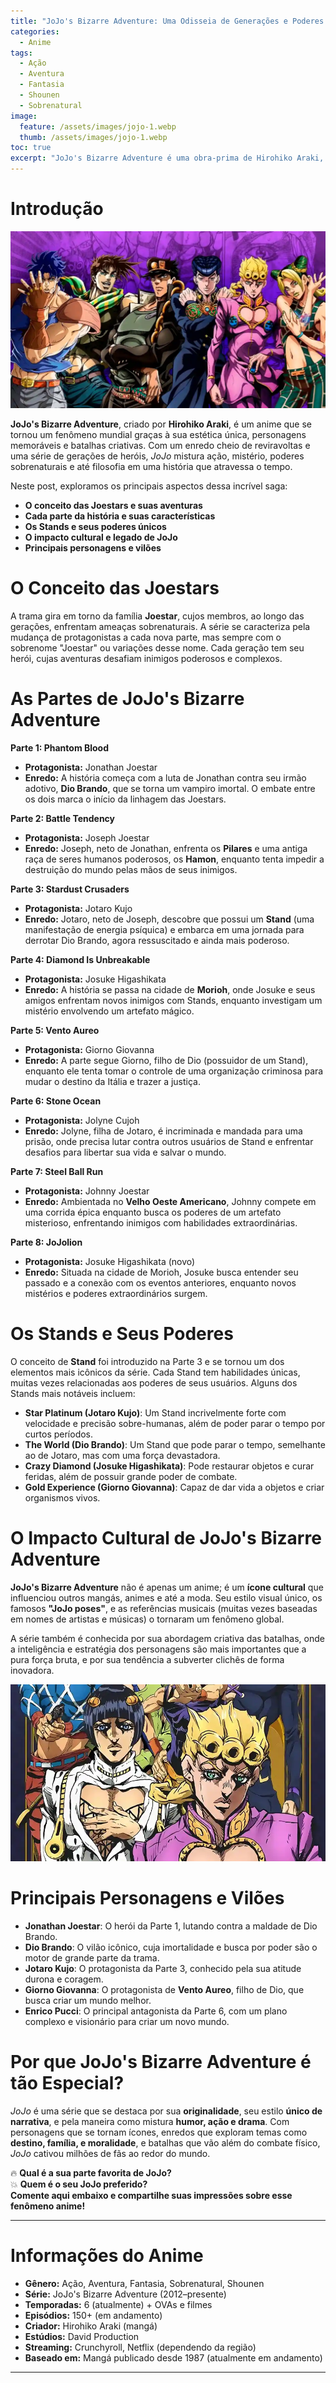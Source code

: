 ```yaml
---
title: "JoJo's Bizarre Adventure: Uma Odisseia de Generações e Poderes Sobrenaturais"
categories:
  - Anime
tags:
  - Ação
  - Aventura
  - Fantasia
  - Shounen
  - Sobrenatural
image:
  feature: /assets/images/jojo-1.webp
  thumb: /assets/images/jojo-1.webp
toc: true
excerpt: "JoJo's Bizarre Adventure é uma obra-prima de Hirohiko Araki, uma mistura única de batalhas épicas, história de gerações e poderes sobrenaturais, que atravessa décadas e mundos em sua narrativa cheia de estilo e reviravoltas."
---
```


# Introdução

![JoJo's Bizarre Adventure](/assets/images/jojo-1.webp)

**JoJo's Bizarre Adventure**, criado por **Hirohiko Araki**, é um anime que se tornou um fenômeno mundial graças à sua estética única, personagens memoráveis e batalhas criativas. Com um enredo cheio de reviravoltas e uma série de gerações de heróis, *JoJo* mistura ação, mistério, poderes sobrenaturais e até filosofia em uma história que atravessa o tempo.

Neste post, exploramos os principais aspectos dessa incrível saga:

- **O conceito das Joestars e suas aventuras**
- **Cada parte da história e suas características**
- **Os Stands e seus poderes únicos**
- **O impacto cultural e legado de JoJo**
- **Principais personagens e vilões**

# O Conceito das Joestars

A trama gira em torno da família **Joestar**, cujos membros, ao longo das gerações, enfrentam ameaças sobrenaturais. A série se caracteriza pela mudança de protagonistas a cada nova parte, mas sempre com o sobrenome "Joestar" ou variações desse nome. Cada geração tem seu herói, cujas aventuras desafiam inimigos poderosos e complexos.

# As Partes de JoJo's Bizarre Adventure

**Parte 1: Phantom Blood**  
- **Protagonista:** Jonathan Joestar  
- **Enredo:** A história começa com a luta de Jonathan contra seu irmão adotivo, **Dio Brando**, que se torna um vampiro imortal. O embate entre os dois marca o início da linhagem das Joestars.

**Parte 2: Battle Tendency**  
- **Protagonista:** Joseph Joestar  
- **Enredo:** Joseph, neto de Jonathan, enfrenta os **Pilares** e uma antiga raça de seres humanos poderosos, os **Hamon**, enquanto tenta impedir a destruição do mundo pelas mãos de seus inimigos.

**Parte 3: Stardust Crusaders**  
- **Protagonista:** Jotaro Kujo  
- **Enredo:** Jotaro, neto de Joseph, descobre que possui um **Stand** (uma manifestação de energia psíquica) e embarca em uma jornada para derrotar Dio Brando, agora ressuscitado e ainda mais poderoso.

**Parte 4: Diamond Is Unbreakable**  
- **Protagonista:** Josuke Higashikata  
- **Enredo:** A história se passa na cidade de **Morioh**, onde Josuke e seus amigos enfrentam novos inimigos com Stands, enquanto investigam um mistério envolvendo um artefato mágico.

**Parte 5: Vento Aureo**  
- **Protagonista:** Giorno Giovanna  
- **Enredo:** A parte segue Giorno, filho de Dio (possuidor de um Stand), enquanto ele tenta tomar o controle de uma organização criminosa para mudar o destino da Itália e trazer a justiça.

**Parte 6: Stone Ocean**  
- **Protagonista:** Jolyne Cujoh  
- **Enredo:** Jolyne, filha de Jotaro, é incriminada e mandada para uma prisão, onde precisa lutar contra outros usuários de Stand e enfrentar desafios para libertar sua vida e salvar o mundo.

**Parte 7: Steel Ball Run**  
- **Protagonista:** Johnny Joestar  
- **Enredo:** Ambientada no **Velho Oeste Americano**, Johnny compete em uma corrida épica enquanto busca os poderes de um artefato misterioso, enfrentando inimigos com habilidades extraordinárias.

**Parte 8: JoJolion**  
- **Protagonista:** Josuke Higashikata (novo)  
- **Enredo:** Situada na cidade de Morioh, Josuke busca entender seu passado e a conexão com os eventos anteriores, enquanto novos mistérios e poderes extraordinários surgem.

# Os Stands e Seus Poderes

O conceito de **Stand** foi introduzido na Parte 3 e se tornou um dos elementos mais icônicos da série. Cada Stand tem habilidades únicas, muitas vezes relacionadas aos poderes de seus usuários. Alguns dos Stands mais notáveis incluem:

- **Star Platinum (Jotaro Kujo)**: Um Stand incrivelmente forte com velocidade e precisão sobre-humanas, além de poder parar o tempo por curtos períodos.  
- **The World (Dio Brando)**: Um Stand que pode parar o tempo, semelhante ao de Jotaro, mas com uma força devastadora.  
- **Crazy Diamond (Josuke Higashikata)**: Pode restaurar objetos e curar feridas, além de possuir grande poder de combate.  
- **Gold Experience (Giorno Giovanna)**: Capaz de dar vida a objetos e criar organismos vivos.

# O Impacto Cultural de JoJo's Bizarre Adventure

**JoJo's Bizarre Adventure** não é apenas um anime; é um **ícone cultural** que influenciou outros mangás, animes e até a moda. Seu estilo visual único, os famosos **"JoJo poses"**, e as referências musicais (muitas vezes baseadas em nomes de artistas e músicas) o tornaram um fenômeno global.

A série também é conhecida por sua abordagem criativa das batalhas, onde a inteligência e estratégia dos personagens são mais importantes que a pura força bruta, e por sua tendência a subverter clichês de forma inovadora.

![Os Joestars em várias gerações](/assets/images/jojo-2.webp)

# Principais Personagens e Vilões

- **Jonathan Joestar**: O herói da Parte 1, lutando contra a maldade de Dio Brando.  
- **Dio Brando**: O vilão icônico, cuja imortalidade e busca por poder são o motor de grande parte da trama.  
- **Jotaro Kujo**: O protagonista da Parte 3, conhecido pela sua atitude durona e coragem.  
- **Giorno Giovanna**: O protagonista de **Vento Aureo**, filho de Dio, que busca criar um mundo melhor.  
- **Enrico Pucci**: O principal antagonista da Parte 6, com um plano complexo e visionário para criar um novo mundo.

# Por que JoJo's Bizarre Adventure é tão Especial?

*JoJo* é uma série que se destaca por sua **originalidade**, seu estilo **único de narrativa**, e pela maneira como mistura **humor, ação e drama**. Com personagens que se tornam ícones, enredos que exploram temas como **destino, família, e moralidade**, e batalhas que vão além do combate físico, *JoJo* cativou milhões de fãs ao redor do mundo.

🔥 **Qual é a sua parte favorita de JoJo?**  
💥 **Quem é o seu JoJo preferido?**  
**Comente aqui embaixo e compartilhe suas impressões sobre esse fenômeno anime!**

---

# Informações do Anime

- **Gênero:** Ação, Aventura, Fantasia, Sobrenatural, Shounen  
- **Série:** JoJo's Bizarre Adventure (2012–presente)  
- **Temporadas:** 6 (atualmente) + OVAs e filmes  
- **Episódios:** 150+ (em andamento)  
- **Criador:** Hirohiko Araki (mangá)  
- **Estúdios:** David Production  
- **Streaming:** Crunchyroll, Netflix (dependendo da região)  
- **Baseado em:** Mangá publicado desde 1987 (atualmente em andamento)

---